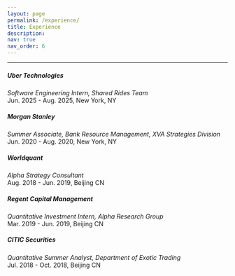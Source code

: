 ```yaml
---
layout: page
permalink: /experience/
title: Experience
description:
nav: true
nav_order: 6
---
```


___

##### Uber Technologies
<em> Software Engineering Intern, Shared Rides Team </em> \
 Jun. 2025 - Aug. 2025, New York, NY


##### Morgan Stanley
<em> Summer Associate, Bank Resource Management, XVA Strategies Division </em> \
 Jun. 2020 - Aug. 2020, New York, NY


##### Worldquant
<em> Alpha Strategy Consultant </em> \
Aug. 2018 - Jun. 2019, Beijing CN


##### Regent Capital Management
<em> Quantitative Investment Intern, Alpha Research Group </em> \
Mar. 2019 - Jun. 2019, Beijing CN

##### CITIC Securities
<em> Quantitative Summer Analyst, Department of Exotic Trading </em> \
Jul. 2018 - Oct. 2018, Beijing CN

